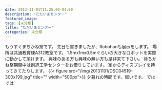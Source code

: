 ```yaml
---
date: 2013-11-01T11:25:05-04:00
description: "ただいまセンター"
featured_image: 
tags: [未分類]
title: "ただいまセンター"
categories: 未分類
---
```


もうすぐまちかね祭です。
先日も書きましたが、Robohanも展示をします。
場所は共通教育棟A312教室です。
1.5mx1mx0.5mぐらいの大きなロボットを実際に動かして頂けます。
興味のある方も興味の無い方も是非来て下さい。
待ちかね祭期間中は創造工学センターをお借りしています。
家からディスプレイを持ってきてたりします。
{{< figure src="/img/20131101/DSC04519-300x199.jpg" title="" width="500px">}}
夕暮れの時間です。眠いです。
ではでは
